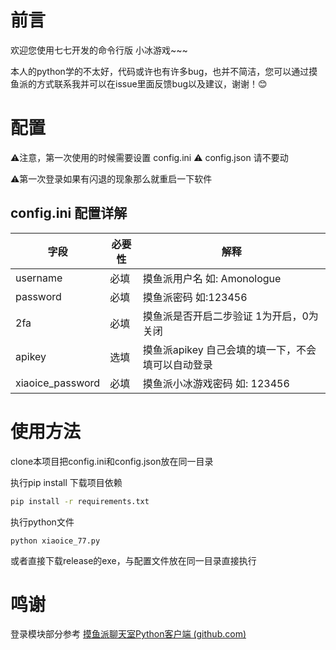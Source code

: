 # 前言

欢迎您使用七七开发的命令行版 小冰游戏~~~

本人的python学的不太好，代码或许也有许多bug，也并不简洁，您可以通过摸鱼派的方式联系我并可以在issue里面反馈bug以及建议，谢谢！:blush:

# 配置

:warning:注意，第一次使用的时候需要设置 config.ini  :warning:   config.json  请不要动

:warning:第一次登录如果有闪退的现象那么就重启一下软件

## config.ini 配置详解

| 字段             | 必要性 | 解释                                                |
| ---------------- | ------ | --------------------------------------------------- |
| username         | 必填   | 摸鱼派用户名 如: Amonologue                         |
| password         | 必填   | 摸鱼派密码  如:123456                               |
| 2fa              | 必填   | 摸鱼派是否开启二步验证  1为开启，0为关闭            |
| apikey           | 选填   | 摸鱼派apikey   自己会填的填一下，不会填可以自动登录 |
| xiaoice_password | 必填   | 摸鱼派小冰游戏密码  如: 123456                      |

# 使用方法

clone本项目把config.ini和config.json放在同一目录 

执行pip install 下载项目依赖

```cmd
pip install -r requirements.txt
```

执行python文件

```
python xiaoice_77.py
```

或者直接下载release的exe，与配置文件放在同一目录直接执行

# 鸣谢

登录模块部分参考 [摸鱼派聊天室Python客户端 (github.com)](https://fishpi.cn/forward?goto=https%3A%2F%2Fgithub.com%2Fgakkiyomi%2Fpwl-chat-python)
